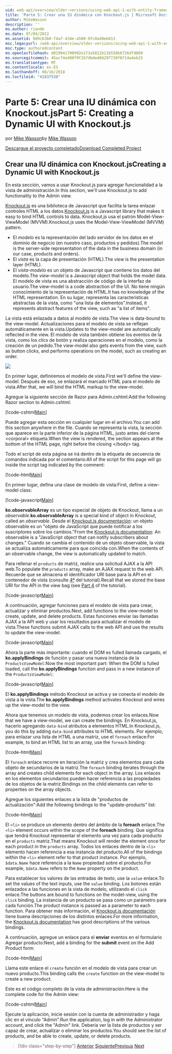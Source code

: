 ```yaml
---
uid: web-api/overview/older-versions/using-web-api-1-with-entity-framework-5/using-web-api-with-entity-framework-part-5
title: 'Parte 5: Crear una IU dinámica con Knockout.js | Microsoft Docs'
author: MikeWasson
description: ''
ms.author: riande
ms.date: 07/04/2012
ms.assetid: 9d9cb3b0-f4a7-434e-a508-9fc0ad0eb813
msc.legacyurl: /web-api/overview/older-versions/using-web-api-1-with-entity-framework-5/using-web-api-with-entity-framework-part-5
msc.type: authoredcontent
ms.openlocfilehash: d019941700992e173a5812b11b558b6726dfd809
ms.sourcegitcommit: 45ac74e400f9f2b7dbded66297730f6f14a4eb25
ms.translationtype: MT
ms.contentlocale: es-ES
ms.lasthandoff: 08/16/2018
ms.locfileid: "41837530"
---
```

<a name="part-5-creating-a-dynamic-ui-with-knockoutjs"></a><span data-ttu-id="a4a6b-102">Parte 5: Crear una IU dinámica con Knockout.js</span><span class="sxs-lookup"><span data-stu-id="a4a6b-102">Part 5: Creating a Dynamic UI with Knockout.js</span></span>
====================
<span data-ttu-id="a4a6b-103">por [Mike Wasson](https://github.com/MikeWasson)</span><span class="sxs-lookup"><span data-stu-id="a4a6b-103">by [Mike Wasson](https://github.com/MikeWasson)</span></span>

[<span data-ttu-id="a4a6b-104">Descargue el proyecto completado</span><span class="sxs-lookup"><span data-stu-id="a4a6b-104">Download Completed Project</span></span>](http://code.msdn.microsoft.com/ASP-NET-Web-API-with-afa30545)

## <a name="creating-a-dynamic-ui-with-knockoutjs"></a><span data-ttu-id="a4a6b-105">Crear una IU dinámica con Knockout.js</span><span class="sxs-lookup"><span data-stu-id="a4a6b-105">Creating a Dynamic UI with Knockout.js</span></span>

<span data-ttu-id="a4a6b-106">En esta sección, vamos a usar Knockout.js para agregar funcionalidad a la vista de administración.</span><span class="sxs-lookup"><span data-stu-id="a4a6b-106">In this section, we'll use Knockout.js to add functionality to the Admin view.</span></span>

<span data-ttu-id="a4a6b-107">[Knockout.js](http://knockoutjs.com/) es una biblioteca de Javascript que facilita la tarea enlazar controles HTML a los datos.</span><span class="sxs-lookup"><span data-stu-id="a4a6b-107">[Knockout.js](http://knockoutjs.com/) is a Javascript library that makes it easy to bind HTML controls to data.</span></span> <span data-ttu-id="a4a6b-108">Knockout.js usa el patrón Model-View-ViewModel (MVVM).</span><span class="sxs-lookup"><span data-stu-id="a4a6b-108">Knockout.js uses the Model-View-ViewModel (MVVM) pattern.</span></span>

- <span data-ttu-id="a4a6b-109">El *modelo* es la representación del lado servidor de los datos en el dominio de negocio (en nuestro caso, productos y pedidos).</span><span class="sxs-lookup"><span data-stu-id="a4a6b-109">The *model* is the server-side representation of the data in the business domain (in our case, products and orders).</span></span>
- <span data-ttu-id="a4a6b-110">El *vista* es la capa de presentación (HTML).</span><span class="sxs-lookup"><span data-stu-id="a4a6b-110">The *view* is the presentation layer (HTML).</span></span>
- <span data-ttu-id="a4a6b-111">El *vista-modelo* es un objeto de Javascript que contiene los datos del modelo.</span><span class="sxs-lookup"><span data-stu-id="a4a6b-111">The *view-model* is a Javascript object that holds the model data.</span></span> <span data-ttu-id="a4a6b-112">El modelo de vista es una abstracción de código de la interfaz de usuario.</span><span class="sxs-lookup"><span data-stu-id="a4a6b-112">The view-model is a code abstraction of the UI.</span></span> <span data-ttu-id="a4a6b-113">No tiene ningún conocimiento de la representación de HTML.</span><span class="sxs-lookup"><span data-stu-id="a4a6b-113">It has no knowledge of the HTML representation.</span></span> <span data-ttu-id="a4a6b-114">En su lugar, representa las características abstractas de la vista, como "una lista de elementos".</span><span class="sxs-lookup"><span data-stu-id="a4a6b-114">Instead, it represents abstract features of the view, such as "a list of items".</span></span>

<span data-ttu-id="a4a6b-115">La vista está enlazada a datos al modelo de vista.</span><span class="sxs-lookup"><span data-stu-id="a4a6b-115">The view is data-bound to the view-model.</span></span> <span data-ttu-id="a4a6b-116">Actualizaciones para el modelo de vista se reflejan automáticamente en la vista.</span><span class="sxs-lookup"><span data-stu-id="a4a6b-116">Updates to the view-model are automatically reflected in the view.</span></span> <span data-ttu-id="a4a6b-117">El modelo de vista también obtiene los eventos de la vista, como los clics de botón y realiza operaciones en el modelo, como la creación de un pedido.</span><span class="sxs-lookup"><span data-stu-id="a4a6b-117">The view-model also gets events from the view, such as button clicks, and performs operations on the model, such as creating an order.</span></span>

![](using-web-api-with-entity-framework-part-5/_static/image1.png)

<span data-ttu-id="a4a6b-118">En primer lugar, definiremos el modelo de vista.</span><span class="sxs-lookup"><span data-stu-id="a4a6b-118">First we'll define the view-model.</span></span> <span data-ttu-id="a4a6b-119">Después de eso, se enlazará el marcado HTML para el modelo de vista.</span><span class="sxs-lookup"><span data-stu-id="a4a6b-119">After that, we will bind the HTML markup to the view-model.</span></span>

<span data-ttu-id="a4a6b-120">Agregue la siguiente sección de Razor para Admin.cshtml:</span><span class="sxs-lookup"><span data-stu-id="a4a6b-120">Add the following Razor section to Admin.cshtml:</span></span>

[!code-cshtml[Main](using-web-api-with-entity-framework-part-5/samples/sample1.cshtml)]

<span data-ttu-id="a4a6b-121">Puede agregar esta sección en cualquier lugar en el archivo.</span><span class="sxs-lookup"><span data-stu-id="a4a6b-121">You can add this section anywhere in the file.</span></span> <span data-ttu-id="a4a6b-122">Cuando se representa la vista, la sección que aparece en la parte inferior de la página HTML, justo antes del cierre &lt;corporal&gt; etiqueta.</span><span class="sxs-lookup"><span data-stu-id="a4a6b-122">When the view is rendered, the section appears at the bottom of the HTML page, right before the closing &lt;/body&gt; tag.</span></span>

<span data-ttu-id="a4a6b-123">Todo el script de esta página se irá dentro de la etiqueta de secuencia de comandos indicada por el comentario:</span><span class="sxs-lookup"><span data-stu-id="a4a6b-123">All of the script for this page will go inside the script tag indicated by the comment:</span></span>

[!code-html[Main](using-web-api-with-entity-framework-part-5/samples/sample2.html)]

<span data-ttu-id="a4a6b-124">En primer lugar, defina una clase de modelo de vista:</span><span class="sxs-lookup"><span data-stu-id="a4a6b-124">First, define a view-model class:</span></span>

[!code-javascript[Main](using-web-api-with-entity-framework-part-5/samples/sample3.js)]

<span data-ttu-id="a4a6b-125">**ko.observableArray** es un tipo especial de objeto de Knockout, llama a un *observable*.</span><span class="sxs-lookup"><span data-stu-id="a4a6b-125">**ko.observableArray** is a special kind of object in Knockout, called an *observable*.</span></span> <span data-ttu-id="a4a6b-126">Desde el [Knockout.js documentación](http://knockoutjs.com/documentation/observables.html): un objeto observable es un "objeto de JavaScript que puede notificar a los suscriptores sobre los cambios."</span><span class="sxs-lookup"><span data-stu-id="a4a6b-126">From the [Knockout.js documentation](http://knockoutjs.com/documentation/observables.html): An observable is a "JavaScript object that can notify subscribers about changes."</span></span> <span data-ttu-id="a4a6b-127">Cuando se cambia el contenido de un objeto observable, la vista se actualiza automáticamente para que coincida con.</span><span class="sxs-lookup"><span data-stu-id="a4a6b-127">When the contents of an observable change, the view is automatically updated to match.</span></span>

<span data-ttu-id="a4a6b-128">Para rellenar el `products` de matriz, realice una solicitud AJAX a la API web.</span><span class="sxs-lookup"><span data-stu-id="a4a6b-128">To populate the `products` array, make an AJAX request to the web API.</span></span> <span data-ttu-id="a4a6b-129">Recuerde que se almacena el identificador URI base para la API en el contenedor de vista (consulte [4ª](using-web-api-with-entity-framework-part-4.md) del tutorial).</span><span class="sxs-lookup"><span data-stu-id="a4a6b-129">Recall that we stored the base URI for the API in the view bag (see [Part 4](using-web-api-with-entity-framework-part-4.md) of the tutorial).</span></span>

[!code-javascript[Main](using-web-api-with-entity-framework-part-5/samples/sample4.js?highlight=5)]

<span data-ttu-id="a4a6b-130">A continuación, agregar funciones para el modelo de vista para crear, actualizar y eliminar productos.</span><span class="sxs-lookup"><span data-stu-id="a4a6b-130">Next, add functions to the view-model to create, update, and delete products.</span></span> <span data-ttu-id="a4a6b-131">Estas funciones enviar las llamadas AJAX a la API web y usar los resultados para actualizar el modelo de vista.</span><span class="sxs-lookup"><span data-stu-id="a4a6b-131">These functions submit AJAX calls to the web API and use the results to update the view-model.</span></span>

[!code-javascript[Main](using-web-api-with-entity-framework-part-5/samples/sample5.js?highlight=7)]

<span data-ttu-id="a4a6b-132">Ahora la parte más importante: cuando el DOM es fulled llamada cargado, el **ko.applyBindings** de función y pasar una nueva instancia de la `ProductsViewModel`:</span><span class="sxs-lookup"><span data-stu-id="a4a6b-132">Now the most important part: When the DOM is fulled loaded, call the **ko.applyBindings** function and pass in a new instance of the `ProductsViewModel`:</span></span>

[!code-javascript[Main](using-web-api-with-entity-framework-part-5/samples/sample6.js)]

<span data-ttu-id="a4a6b-133">El **ko.applyBindings** método Knockout se activa y se conecta el modelo de vista a la vista.</span><span class="sxs-lookup"><span data-stu-id="a4a6b-133">The **ko.applyBindings** method activates Knockout and wires up the view-model to the view.</span></span>

<span data-ttu-id="a4a6b-134">Ahora que tenemos un modelo de vista, podemos crear los enlaces.</span><span class="sxs-lookup"><span data-stu-id="a4a6b-134">Now that we have a view-model, we can create the bindings.</span></span> <span data-ttu-id="a4a6b-135">En Knockout.js, hacerlo agregando `data-bind` atributos a elementos HTML.</span><span class="sxs-lookup"><span data-stu-id="a4a6b-135">In Knockout.js, you do this by adding `data-bind` attributes to HTML elements.</span></span> <span data-ttu-id="a4a6b-136">Por ejemplo, para enlazar una lista de HTML a una matriz, use el `foreach` enlace:</span><span class="sxs-lookup"><span data-stu-id="a4a6b-136">For example, to bind an HTML list to an array, use the `foreach` binding:</span></span>

[!code-html[Main](using-web-api-with-entity-framework-part-5/samples/sample7.html?highlight=1)]

<span data-ttu-id="a4a6b-137">El `foreach` enlace recorre en iteración la matriz y crea elementos para cada objeto de secundarios de la matriz.</span><span class="sxs-lookup"><span data-stu-id="a4a6b-137">The `foreach` binding iterates through the array and creates child elements for each object in the array.</span></span> <span data-ttu-id="a4a6b-138">Los enlaces en los elementos secundarios pueden hacer referencia a las propiedades de los objetos de la matriz.</span><span class="sxs-lookup"><span data-stu-id="a4a6b-138">Bindings on the child elements can refer to properties on the array objects.</span></span>

<span data-ttu-id="a4a6b-139">Agregue los siguientes enlaces a la lista de "productos de actualización":</span><span class="sxs-lookup"><span data-stu-id="a4a6b-139">Add the following bindings to the "update-products" list:</span></span>

[!code-html[Main](using-web-api-with-entity-framework-part-5/samples/sample8.html)]

<span data-ttu-id="a4a6b-140">El `<li>` se produce un elemento dentro del ámbito de la **foreach** enlace.</span><span class="sxs-lookup"><span data-stu-id="a4a6b-140">The `<li>` element occurs within the scope of the **foreach** binding.</span></span> <span data-ttu-id="a4a6b-141">Que significa que tendrá Knockout representar el elemento una vez para cada producto en el `products` matriz.</span><span class="sxs-lookup"><span data-stu-id="a4a6b-141">That means Knockout will render the element once for each product in the `products` array.</span></span> <span data-ttu-id="a4a6b-142">Todos los enlaces dentro de la `<li>` elemento hacen referencia a esa instancia del producto.</span><span class="sxs-lookup"><span data-stu-id="a4a6b-142">All of the bindings within the `<li>` element refer to that product instance.</span></span> <span data-ttu-id="a4a6b-143">Por ejemplo, `$data.Name` hace referencia a la `Name` propiedad sobre el producto.</span><span class="sxs-lookup"><span data-stu-id="a4a6b-143">For example, `$data.Name` refers to the `Name` property on the product.</span></span>

<span data-ttu-id="a4a6b-144">Para establecer los valores de las entradas de texto, use la `value` enlace.</span><span class="sxs-lookup"><span data-stu-id="a4a6b-144">To set the values of the text inputs, use the `value` binding.</span></span> <span data-ttu-id="a4a6b-145">Los botones están enlazados a las funciones en la vista de modelo, utilizando el `click` enlace.</span><span class="sxs-lookup"><span data-stu-id="a4a6b-145">The buttons are bound to functions on the model-view, using the `click` binding.</span></span> <span data-ttu-id="a4a6b-146">La instancia de un producto se pasa como un parámetro para cada función.</span><span class="sxs-lookup"><span data-stu-id="a4a6b-146">The product instance is passed as a parameter to each function.</span></span> <span data-ttu-id="a4a6b-147">Para obtener más información, el [Knockout.js documentación](http://knockoutjs.com/documentation/observables.html) tiene buena descripciones de los distintos enlaces.</span><span class="sxs-lookup"><span data-stu-id="a4a6b-147">For more information, the [Knockout.js documentation](http://knockoutjs.com/documentation/observables.html) has good descriptions of the various bindings.</span></span>

<span data-ttu-id="a4a6b-148">A continuación, agregue un enlace para el **enviar** eventos en el formulario Agregar producto:</span><span class="sxs-lookup"><span data-stu-id="a4a6b-148">Next, add a binding for the **submit** event on the Add Product form:</span></span>

[!code-html[Main](using-web-api-with-entity-framework-part-5/samples/sample9.html)]

<span data-ttu-id="a4a6b-149">Llama este enlace el `create` función en el modelo de vista para crear un nuevo producto.</span><span class="sxs-lookup"><span data-stu-id="a4a6b-149">This binding calls the `create` function on the view-model to create a new product.</span></span>

<span data-ttu-id="a4a6b-150">Este es el código completo de la vista de administración:</span><span class="sxs-lookup"><span data-stu-id="a4a6b-150">Here is the complete code for the Admin view:</span></span>

[!code-cshtml[Main](using-web-api-with-entity-framework-part-5/samples/sample10.cshtml)]

<span data-ttu-id="a4a6b-151">Ejecute la aplicación, inicie sesión con la cuenta de administrador y haga clic en el vínculo "Admin".</span><span class="sxs-lookup"><span data-stu-id="a4a6b-151">Run the application, log in with the Administrator account, and click the "Admin" link.</span></span> <span data-ttu-id="a4a6b-152">Debería ver la lista de productos y ser capaz de crear, actualizar o eliminar los productos.</span><span class="sxs-lookup"><span data-stu-id="a4a6b-152">You should see the list of products, and be able to create, update, or delete products.</span></span>

> [!div class="step-by-step"]
> <span data-ttu-id="a4a6b-153">[Anterior](using-web-api-with-entity-framework-part-4.md)
> [Siguiente](using-web-api-with-entity-framework-part-6.md)</span><span class="sxs-lookup"><span data-stu-id="a4a6b-153">[Previous](using-web-api-with-entity-framework-part-4.md)
[Next](using-web-api-with-entity-framework-part-6.md)</span></span>

